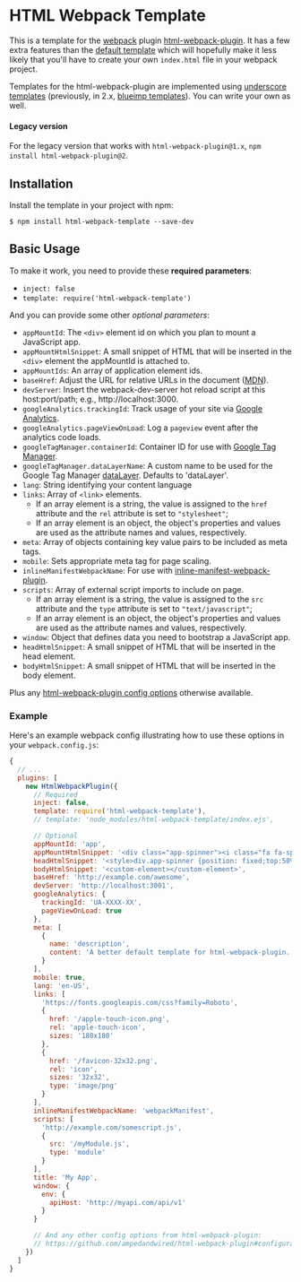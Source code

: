 # HTML Webpack Template

This is a template for the [webpack](http://webpack.github.io/) plugin [html-webpack-plugin](https://www.npmjs.com/package/html-webpack-plugin).
It has a few extra features than the [default template](https://github.com/jantimon/html-webpack-plugin/blob/master/default_index.ejs)
which will hopefully make it less likely that you'll have to create your own `index.html` file in your webpack project.

Templates for the html-webpack-plugin are implemented using [underscore templates](http://underscorejs.org/#template)
(previously, in 2.x, [blueimp templates](https://github.com/blueimp/JavaScript-Templates)). You can write your own as
well.

#### Legacy version

For the legacy version that works with `html-webpack-plugin@1.x`, `npm install html-webpack-plugin@2`.

## Installation

Install the template in your project with npm:

```shell
$ npm install html-webpack-template --save-dev
```

## Basic Usage

To make it work, you need to provide these **required parameters**:

- `inject: false`
- `template: require('html-webpack-template')`

And you can provide some other *optional parameters*:
- `appMountId`: The `<div>` element id on which you plan to mount a JavaScript app.
- `appMountHtmlSnippet`: A small snippet of HTML that will be inserted in the `<div>` element the appMountId is attached to. 
- `appMountIds`: An array of application element ids.
- `baseHref`: Adjust the URL for relative URLs in the document ([MDN](https://developer.mozilla.org/en/docs/Web/HTML/Element/base)).
- `devServer`: Insert the webpack-dev-server hot reload script at this host:port/path; e.g., http://localhost:3000.
- `googleAnalytics.trackingId`: Track usage of your site via [Google Analytics](http://analytics.google.com).
- `googleAnalytics.pageViewOnLoad`: Log a `pageview` event after the analytics code loads.
- `googleTagManager.containerId`: Container ID for use with [Google Tag Manager](https://www.google.com/analytics/tag-manager/).
- `googleTagManager.dataLayerName`: A custom name to be used for the Google Tag Manager [dataLayer](https://developers.google.com/tag-manager/devguide). Defaults to 'dataLayer'. 
- `lang`: String identifying your content language
- `links`: Array of `<link>` elements.
  - If an array element is a string, the value is assigned to the `href` attribute and the `rel` attribute is set to
    `"stylesheet"`;
  - If an array element is an object, the object's properties and values are used as the attribute names and values,
    respectively.
- `meta`: Array of objects containing key value pairs to be included as meta tags.
- `mobile`: Sets appropriate meta tag for page scaling.
- `inlineManifestWebpackName`: For use with [inline-manifest-webpack-plugin](https://www.npmjs.com/package/inline-manifest-webpack-plugin).
- `scripts`: Array of external script imports to include on page.
  - If an array element is a string, the value is assigned to the `src` attribute and the `type` attribute is set to
    `"text/javascript"`;
  - If an array element is an object, the object's properties and values are used as the attribute names and values,
    respectively.
- `window`: Object that defines data you need to bootstrap a JavaScript app.
- `headHtmlSnippet`: A small snippet of HTML that will be inserted in the head element. 
- `bodyHtmlSnippet`: A small snippet of HTML that will be inserted in the body element. 

Plus any [html-webpack-plugin config options](https://github.com/ampedandwired/html-webpack-plugin#configuration)
otherwise available.

### Example

Here's an example webpack config illustrating how to use these options in your `webpack.config.js`:

```js
{
  // ...
  plugins: [
    new HtmlWebpackPlugin({
      // Required
      inject: false,
      template: require('html-webpack-template'),
      // template: 'node_modules/html-webpack-template/index.ejs',

      // Optional
      appMountId: 'app',
      appMountHtmlSnippet: '<div class="app-spinner"><i class="fa fa-spinner fa-spin fa-5x" aria-hidden="true"></i></div>',
      headHtmlSnippet: '<style>div.app-spinner {position: fixed;top:50%;left:50%;}</style >',
      bodyHtmlSnippet: '<custom-element></custom-element>',
      baseHref: 'http://example.com/awesome',
      devServer: 'http://localhost:3001',
      googleAnalytics: {
        trackingId: 'UA-XXXX-XX',
        pageViewOnLoad: true
      },
      meta: [
        {
          name: 'description',
          content: 'A better default template for html-webpack-plugin.'
        }
      ],
      mobile: true,
      lang: 'en-US',
      links: [
        'https://fonts.googleapis.com/css?family=Roboto',
        {
          href: '/apple-touch-icon.png',
          rel: 'apple-touch-icon',
          sizes: '180x180'
        },
        {
          href: '/favicon-32x32.png',
          rel: 'icon',
          sizes: '32x32',
          type: 'image/png'
        }
      ],
      inlineManifestWebpackName: 'webpackManifest',
      scripts: [
        'http://example.com/somescript.js',
        {
          src: '/myModule.js',
          type: 'module'
        }
      ],
      title: 'My App',
      window: {
        env: {
          apiHost: 'http://myapi.com/api/v1'
        }
      }

      // And any other config options from html-webpack-plugin:
      // https://github.com/ampedandwired/html-webpack-plugin#configuration
    })
  ]
}
```
